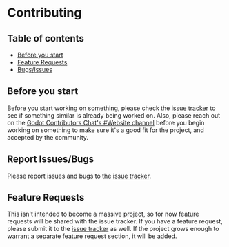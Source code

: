 # Contributing

## Table of contents

* [Before you start](#before-you-start)
* [Feature Requests](#feature-requests)
* [Bugs/Issues](#report-issuesbugs)

## Before you start

Before you start working on something, please check the [issue tracker](https://github.com/RancidMilkGames/faq-bot-for-godot-reddit/issues) to see if something similar is already being worked on. Also, please reach out on the [Godot Contributors Chat's #Website channel](https://chat.godotengine.org/channel/website) before you begin working on something to make sure it's a good fit for the project, and accepted by the community.

## Report Issues/Bugs

Please report issues and bugs to the [issue tracker](https://github.com/RancidMilkGames/faq-bot-for-godot-reddit/issues).


## Feature Requests

This isn't intended to become a massive project, so for now feature requests will be shared with the issue tracker. If you have a feature request, please submit it to the [issue tracker](https://github.com/RancidMilkGames/faq-bot-for-godot-reddit/issues) as well. If the project grows enough to warrant a separate feature request section, it will be added.
